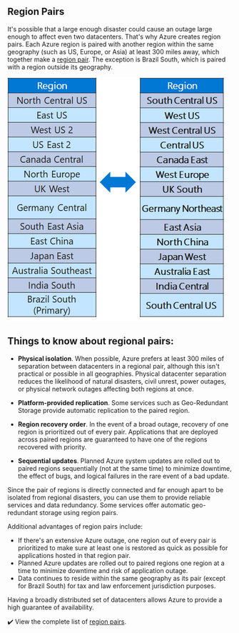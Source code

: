 ## Region Pairs

 It's possible that a large enough disaster could cause an outage large enough to affect even two datacenters. That's why Azure creates region pairs. Each Azure region is paired with another region within the same geography (such as US, Europe, or Asia) at least 300 miles away, which together make a [region pair](https://docs.microsoft.com/azure/best-practices-availability-paired-regions?azure-portal=true
). The exception is Brazil South, which is paired with a region outside its geography.

![Graphic showing East Asia paired with Southeast Asia and US West paired with US East.](../media/regional-pairs.png)

## Things to know about regional pairs:

+ **Physical isolation**. When possible, Azure prefers at least 300 miles of separation between datacenters in a regional pair, although this isn't practical or possible in all geographies. Physical datacenter separation reduces the likelihood of natural disasters, civil unrest, power outages, or physical network outages affecting both regions at once. 

+ **Platform-provided replication**. Some services such as Geo-Redundant Storage provide automatic replication to the paired region.

+ **Region recovery order**. In the event of a broad outage, recovery of one region is prioritized out of every pair. Applications that are deployed across paired regions are guaranteed to have one of the regions recovered with priority. 

+ **Sequential updates**. Planned Azure system updates are rolled out to paired regions sequentially (not at the same time) to minimize downtime, the effect of bugs, and logical failures in the rare event of a bad update.

Since the pair of regions is directly connected and far enough apart to be isolated from regional disasters, you can use them to provide reliable services and data redundancy. Some services offer automatic geo-redundant storage using region pairs.

Additional advantages of region pairs include:

- If there's an extensive Azure outage, one region out of every pair is prioritized to make sure at least one is restored as quick as possible for applications hosted in that region pair.
- Planned Azure updates are rolled out to paired regions one region at a time to minimize downtime and risk of application outage.
- Data continues to reside within the same geography as its pair (except for Brazil South) for tax and law enforcement jurisdiction purposes.

Having a broadly distributed set of datacenters allows Azure to provide a high guarantee of availability. 

✔️ View the complete list of [region pairs](https://docs.microsoft.com/azure/best-practices-availability-paired-regions#what-are-paired-regions?azure-portal=true).
